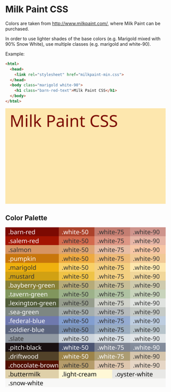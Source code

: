 
# Milk Paint CSS

Colors are taken from http://www.milkpaint.com/, where Milk Paint can be purchased.

In order to use lighter shades of the base colors (e.g. Marigold mixed with 90% Snow White), use multiple classes (e.g. marigold and white-90).

Example:
```html
<html>
  <head>
    <link rel="stylesheet" href="milkpaint-min.css">
  </head>
  <body class="marigold white-90">
    <h1 class="barn-red-text">Milk Paint CSS</h1>
  </body>
</html>
```

![Milkpaint Demo](https://github.com/kguay/milkpaint/blob/master/example.svg "Milkpaint Demo")


## Color Palette
![Milkpaint Color Palette](https://github.com/kguay/milkpaint/blob/master/milkpaint.svg "Milkpaint Color Palette")

